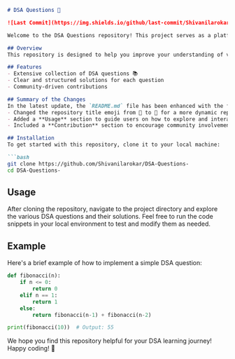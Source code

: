 ```markdown
# DSA Questions 🚀

![Last Commit](https://img.shields.io/github/last-commit/Shivanilarokar/DSA-Questions-) ![License](https://img.shields.io/badge/license-MIT-blue)

Welcome to the DSA Questions repository! This project serves as a platform for developers and learners to practice and enhance their skills in Data Structures and Algorithms (DSA).

## Overview
This repository is designed to help you improve your understanding of various data structures and algorithms through a collection of curated questions and their solutions.

## Features
- Extensive collection of DSA questions 📚
- Clear and structured solutions for each question
- Community-driven contributions

## Summary of the Changes
In the latest update, the `README.md` file has been enhanced with the following changes:
- Changed the repository title emoji from 🚀 to 🌟 for a more dynamic representation.
- Added a **Usage** section to guide users on how to explore and interact with the DSA questions and solutions.
- Included a **Contribution** section to encourage community involvement and provide guidelines for contributing to the repository.

## Installation
To get started with this repository, clone it to your local machine:

```bash
git clone https://github.com/Shivanilarokar/DSA-Questions-
cd DSA-Questions-
```

## Usage
After cloning the repository, navigate to the project directory and explore the various DSA questions and their solutions. Feel free to run the code snippets in your local environment to test and modify them as needed.

## Example
Here's a brief example of how to implement a simple DSA question:

```python
def fibonacci(n):
    if n <= 0:
        return 0
    elif n == 1:
        return 1
    else:
        return fibonacci(n-1) + fibonacci(n-2)

print(fibonacci(10))  # Output: 55
```

We hope you find this repository helpful for your DSA learning journey! Happy coding! 🎉
```